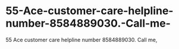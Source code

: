 # 55-Ace-customer-care-helpline-number-8584889030.-Call-me-
55 Ace customer care helpline number 8584889030. Call me,
